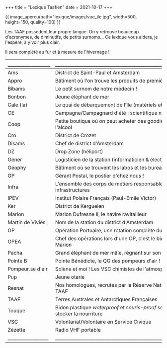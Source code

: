 +++
title = "Lexique Taafien"
date = 2021-10-17
+++

{{ image_apercu(path="lexique/images/vue_ile.jpg", width=500, height=150, quality=100) }}

Les TAAF possèdent leur propre langue. On y retrouve beaucoup d'acronymes, de diminutifs, de petits surnoms...
Ce lexique vous aidera, je l'espère, à y voir plus clair.

<!-- more -->

Il sera complété au fur et à mesure de l'hivernage !

__________________ | ___________________________________________________________                    |
:-----------       | :-----------                                                                   |
Ams                | District de Saint-Paul et Amsterdam                                            |
Appro              | Bâtiment où l'on trouve les produits de première nécessité                     |
Bibams             | Le petit surnom de notre médecin !                                             |
Bonbon             | Jeune éléphant de mer                                                          |
Cale (la)          | Le quai de débarquement de l'île (matériels et personnels)                     |
CE                 | Campagne/Campagnard d'été : scientifique non hivernant                         |
Coop               | Petite boutique où on peut acheter des goodies TAAF et de l'alcool             |
Cro                | District de Crozet                                                             |
Disams             | Chef de district d'Amsterdam                                                   |
DZ                 | Drop Zone (héliport)                                                           |
Gener              | Logisticien de la station (informaticien & électronicien)                      |
Géophy             | Bâtiment où se trouvent les labos et les bureaux des VSC                       |
GP                 | Gérant Postal, le postier d'chez nous !                                        |
Infra              | L'ensemble des corps de métiers responsables des infrastructures               |
IPEV               | Institut Polaire Français (Paul-Émile Victor)                                  |
Ker                | District de Kerguelen                                                          |
Marion             | Marion Dufresne II, le navire ravitailleur                                     |
Martin de Viviès   | Nom de la station du district d'Amsterdam                                      |
OP                 | Opération Portuaire, une rotation complète du Marion                           |
OPEA               | Chef des opérations lors d'une OP, c'est le big boss du Marion                 |
Pacha              | Grand éléphant de mer mâle, régnant sur son harem                              |
Pointe B           | Pointe Bénédicte, le QG des pompeurs d'air !                                   |
Pompeur.se d'air   | Solène et moi ! Les VSC chimistes de l'atmosphère                              |
Pup                | Jeune otarie                                                                   |
Resnat             | Nos homologues, recrutés par la Réserve Naturelle des TAAF                     |
TAAF               | Terres Australes et Antarctiques Françaises                                    |
Touque             | Bidon plastique *waterproof* et *souris-proof* servant à stocker la nourriture |
VSC                | Volontariat/Volontaire en Service Civique                                      |
Zézette            | Radio VHF portable                                                             |
__________________ | ___________________________________________________________                    |